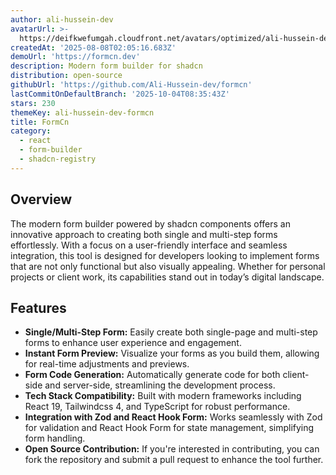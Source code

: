 ```yaml
---
author: ali-hussein-dev
avatarUrl: >-
  https://deifkwefumgah.cloudfront.net/avatars/optimized/ali-hussein-dev-formcn-avatar-128.webp
createdAt: '2025-08-08T02:05:16.683Z'
demoUrl: 'https://formcn.dev'
description: Modern form builder for shadcn
distribution: open-source
githubUrl: 'https://github.com/Ali-Hussein-dev/formcn'
lastCommitOnDefaultBranch: '2025-10-04T08:35:43Z'
stars: 230
themeKey: ali-hussein-dev-formcn
title: FormCn
category:
  - react
  - form-builder
  - shadcn-registry
---
```

## Overview
The modern form builder powered by shadcn components offers an innovative approach to creating both single and multi-step forms effortlessly. With a focus on a user-friendly interface and seamless integration, this tool is designed for developers looking to implement forms that are not only functional but also visually appealing. Whether for personal projects or client work, its capabilities stand out in today’s digital landscape.

## Features
- **Single/Multi-Step Form:** Easily create both single-page and multi-step forms to enhance user experience and engagement.
- **Instant Form Preview:** Visualize your forms as you build them, allowing for real-time adjustments and previews.
- **Form Code Generation:** Automatically generate code for both client-side and server-side, streamlining the development process.
- **Tech Stack Compatibility:** Built with modern frameworks including React 19, Tailwindcss 4, and TypeScript for robust performance.
- **Integration with Zod and React Hook Form:** Works seamlessly with Zod for validation and React Hook Form for state management, simplifying form handling.
- **Open Source Contribution:** If you're interested in contributing, you can fork the repository and submit a pull request to enhance the tool further.
